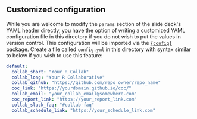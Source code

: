 ## Customized configuration

While you are welcome to modify the `params` section of the slide deck's YAML header directly, you have the option of writing a customized YAML configuration file in this directory if you do not wish to put the values in version control.  This configuration will be imported via the [`{config}`](https://github.com/rstudio/config) package.  Create a file called `config.yml` in this directory with syntax similar to below if you wish to use this feature:

```yaml
default:
  collab_short: "Your R Collab"
  collab_long: "Your R Collaborative"
  collab_github: "https://github.com/repo_owner/repo_name"
  coc_link: "https://yourdomain.github.io/coc/"
  collab_email: "your_collab_email@somewhere.com"
  coc_report_link: "https://your_report_link.com"
  collab_slack_faq: "#collab-faq"
  collab_schedule_link: "https://your_schedule_link.com"
```

